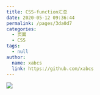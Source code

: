 ```yaml
---
title: CSS-function汇总
date: 2020-05-12 09:36:44
permalink: /pages/3da0d7
categories:
  - 页面
  - CSS
tags:
  - null
author:
  name: xabcs
  link: https://github.com/xabcs
---
```

![](https://jsd.cdn.zzko.cn/gh/xabcs/image_store/blog/20200512161232.jpg)
